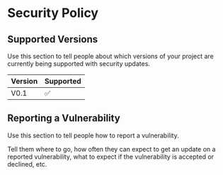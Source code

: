 # Security Policy

## Supported Versions

Use this section to tell people about which versions of your project are
currently being supported with security updates.

| Version | Supported          |
| ------- | ------------------ |
| V0.1   | :white_check_mark: |

## Reporting a Vulnerability

Use this section to tell people how to report a vulnerability.

Tell them where to go, how often they can expect to get an update on a
reported vulnerability, what to expect if the vulnerability is accepted or
declined, etc.
